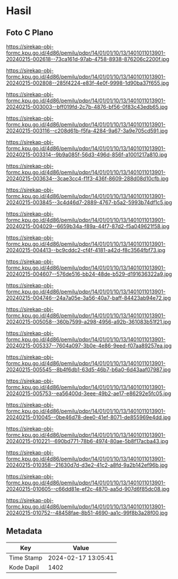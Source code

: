 # Hasil

## Foto C Plano

https://sirekap-obj-formc.kpu.go.id/4d86/pemilu/pdpr/14/01/01/10/13/1401011013901-20240215-002618--73ca161d-97ab-4758-8938-876206c2200f.jpg

https://sirekap-obj-formc.kpu.go.id/4d86/pemilu/pdpr/14/01/01/10/13/1401011013901-20240215-002808--285f4224-e83f-4e0f-9998-1d90ba37f655.jpg

https://sirekap-obj-formc.kpu.go.id/4d86/pemilu/pdpr/14/01/01/10/13/1401011013901-20240215-003003--bff019fd-2c7b-4876-bf56-0f83c43edb65.jpg

https://sirekap-obj-formc.kpu.go.id/4d86/pemilu/pdpr/14/01/01/10/13/1401011013901-20240215-003116--c208d61b-f5fa-4284-9a67-3a9e705cd591.jpg

https://sirekap-obj-formc.kpu.go.id/4d86/pemilu/pdpr/14/01/01/10/13/1401011013901-20240215-003314--9b9a085f-56d3-496d-856f-a1001217a810.jpg

https://sirekap-obj-formc.kpu.go.id/4d86/pemilu/pdpr/14/01/01/10/13/1401011013901-20240215-003634--3cae3cc4-f1f3-436f-8609-288d08d10cfb.jpg

https://sirekap-obj-formc.kpu.go.id/4d86/pemilu/pdpr/14/01/01/10/13/1401011013901-20240215-003845--3c4d46d7-2889-4767-b5a2-5993b74df1c5.jpg

https://sirekap-obj-formc.kpu.go.id/4d86/pemilu/pdpr/14/01/01/10/13/1401011013901-20240215-004029--6659b34a-f89a-44f7-87d2-f5a049621f58.jpg

https://sirekap-obj-formc.kpu.go.id/4d86/pemilu/pdpr/14/01/01/10/13/1401011013901-20240215-004413--bc9cddc2-cf4f-4181-a42d-f8c3564fbf73.jpg

https://sirekap-obj-formc.kpu.go.id/4d86/pemilu/pdpr/14/01/01/10/13/1401011013901-20240215-004607--576de516-bb24-48de-b529-d191636322a9.jpg

https://sirekap-obj-formc.kpu.go.id/4d86/pemilu/pdpr/14/01/01/10/13/1401011013901-20240215-004746--24a7a05e-3a56-40a7-baff-84423ab94e72.jpg

https://sirekap-obj-formc.kpu.go.id/4d86/pemilu/pdpr/14/01/01/10/13/1401011013901-20240215-005058--360b7599-a298-4956-a92b-361083b51f21.jpg

https://sirekap-obj-formc.kpu.go.id/4d86/pemilu/pdpr/14/01/01/10/13/1401011013901-20240215-005337--7604a097-3b0e-4e86-9eed-f07aa89257ea.jpg

https://sirekap-obj-formc.kpu.go.id/4d86/pemilu/pdpr/14/01/01/10/13/1401011013901-20240215-005545--8b4f6db1-63d5-46b7-b6a0-6d43aaf07987.jpg

https://sirekap-obj-formc.kpu.go.id/4d86/pemilu/pdpr/14/01/01/10/13/1401011013901-20240215-005753--ea56400d-3eee-49b2-ae17-e86292e5fc05.jpg

https://sirekap-obj-formc.kpu.go.id/4d86/pemilu/pdpr/14/01/01/10/13/1401011013901-20240215-010045--0be46d78-dee0-41ef-8071-de855969e4dd.jpg

https://sirekap-obj-formc.kpu.go.id/4d86/pemilu/pdpr/14/01/01/10/13/1401011013901-20240215-010221--690bd771-78b6-4974-80ae-5b8f17acba43.jpg

https://sirekap-obj-formc.kpu.go.id/4d86/pemilu/pdpr/14/01/01/10/13/1401011013901-20240215-010358--21630d7d-d3e2-41c2-a8fd-9a2b142ef96b.jpg

https://sirekap-obj-formc.kpu.go.id/4d86/pemilu/pdpr/14/01/01/10/13/1401011013901-20240215-010605--c66dd81e-ef2c-4870-aa5d-907d6f85dc08.jpg

https://sirekap-obj-formc.kpu.go.id/4d86/pemilu/pdpr/14/01/01/10/13/1401011013901-20240215-010752--48458fae-8b51-4690-aa1c-99f8b3a28f00.jpg


## Metadata

| Key        | Value               |
| ---------- | ------------------- |
| Time Stamp | 2024-02-17 13:05:41 |
| Kode Dapil | 1402                |



